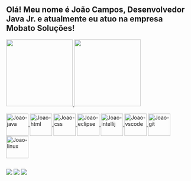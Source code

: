 ## Olá! Meu nome é João Campos, Desenvolvedor Java Jr. e atualmente eu atuo na empresa Mobato Soluções!

<div>
  <a href="https://github.com/joaocampos03">
    <img height="180rem" src="https://github-readme-stats.vercel.app/api?username=joaocampos03&show_icons=true&theme=transparent"/>
    <img height="180rem" src="https://github-readme-stats.vercel.app/api/top-langs/?username=joaocampos03&layout=compact&theme=transparent"/>
</div>

<div style="display: inline_block"><br>
  <img align="center" alt="Joao-java" height="60" width="60" src="https://cdn.jsdelivr.net/gh/devicons/devicon@latest/icons/java/java-original-wordmark.svg">
  <img align="center" alt="Joao-html" height="60" width="60" src="https://cdn.jsdelivr.net/gh/devicons/devicon@latest/icons/html5/html5-original-wordmark.svg">
  <img align="center" alt="Joao-css" height="60" width="60" src="https://cdn.jsdelivr.net/gh/devicons/devicon@latest/icons/css3/css3-original-wordmark.svg">
  <img align="center" alt="Joao-eclipse" height="60" width="60" src="https://cdn.jsdelivr.net/gh/devicons/devicon@latest/icons/eclipse/eclipse-original.svg">
  <img align="center" alt="Joao-intellij" height="60" width="60" src="https://cdn.jsdelivr.net/gh/devicons/devicon@latest/icons/intellij/intellij-original.svg"">
  <img align="center" alt="Joao-vscode" height="60" width="60" src="https://cdn.jsdelivr.net/gh/devicons/devicon@latest/icons/vscode/vscode-original.svg">
  <img align="center" alt="Joao-git" height="60" width="60" src="https://cdn.jsdelivr.net/gh/devicons/devicon@latest/icons/git/git-original.svg">
  <img align="center" alt="Joao-linux" height="60" width="60" src="https://cdn.jsdelivr.net/gh/devicons/devicon@latest/icons/linux/linux-original.svg">
</div>

##

<div>
  <a href="https://instagram.com/jm_campos" target="_blank"><img src="https://img.shields.io/badge/-Instagram-%23E4405F?style=for-the-badge&logo=instagram&logoColor=white" target="_blank"></a>
  <a href = "mailto:jmprc10@gmail.com"><img src="https://img.shields.io/badge/-Gmail-%23333?style=for-the-badge&logo=gmail&logoColor=white" target="_blank"></a>
  <a href="https://www.linkedin.com/in/joão-marcelo-pedrini-ramalho-de-campos-759961286" target="_blank"><img src="https://img.shields.io/badge/-LinkedIn-%230077B5?style=for-the-badge&logo=linkedin&logoColor=white" target="_blank"></a> 
</div>
